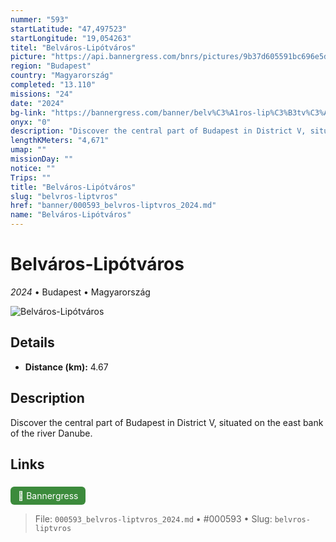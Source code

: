 ```yaml
---
nummer: "593"
startLatitude: "47,497523"
startLongitude: "19,054263"
titel: "Belváros-Lipótváros"
picture: "https://api.bannergress.com/bnrs/pictures/9b37d605591bc696e5dc8d4849919780"
region: "Budapest"
country: "Magyarország"
completed: "13.110"
missions: "24"
date: "2024"
bg-link: "https://bannergress.com/banner/belv%C3%A1ros-lip%C3%B3tv%C3%A1ros-57e4"
onyx: "0"
description: "Discover the central part of Budapest in District V, situated on the east bank of the river Danube."
lengthKMeters: "4,671"
umap: ""
missionDay: ""
notice: ""
Trips: ""
title: "Belváros-Lipótváros"
slug: "belvros-liptvros"
href: "banner/000593_belvros-liptvros_2024.md"
name: "Belváros-Lipótváros"
---
```

# Belváros-Lipótváros

*2024* • Budapest • Magyarország

![Belváros-Lipótváros](https://api.bannergress.com/bnrs/pictures/9b37d605591bc696e5dc8d4849919780)



## Details
- **Distance (km):** 4.67






## Description
Discover the central part of Budapest in District V, situated on the east bank of the river Danube.



## Links
<a href="https://bannergress.com/banner/belv%C3%A1ros-lip%C3%B3tv%C3%A1ros-57e4" style="display:inline-block;margin:6px 8px 0 0;padding:6px 12px;background:#3c8b3c;color:#fff;text-decoration:none;border-radius:6px;">🔗 Bannergress</a>




> File: `000593_belvros-liptvros_2024.md` • #000593 • Slug: `belvros-liptvros`
